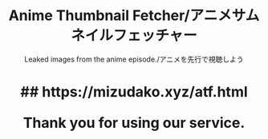 <h1 align="center">Anime Thumbnail Fetcher/アニメサムネイルフェッチャー</h1>

<p align="center">
  Leaked images from the anime episode./アニメを先行で視聴しよう
</p>

<h1 align="center">## https://mizudako.xyz/atf.html

<p align="center">
Thank you for using our service.
</p>
